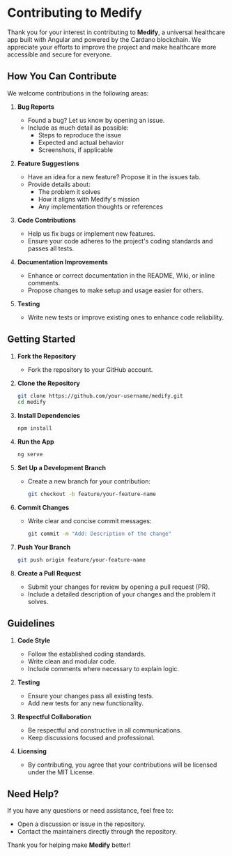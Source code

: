 # Contributing to Medify

Thank you for your interest in contributing to **Medify**, a universal healthcare app built with Angular and powered by the Cardano blockchain. We appreciate your efforts to improve the project and make healthcare more accessible and secure for everyone.

## How You Can Contribute

We welcome contributions in the following areas:

1. **Bug Reports**
   - Found a bug? Let us know by opening an issue.
   - Include as much detail as possible:
     - Steps to reproduce the issue
     - Expected and actual behavior
     - Screenshots, if applicable

2. **Feature Suggestions**
   - Have an idea for a new feature? Propose it in the issues tab.
   - Provide details about:
     - The problem it solves
     - How it aligns with Medify's mission
     - Any implementation thoughts or references

3. **Code Contributions**
   - Help us fix bugs or implement new features.
   - Ensure your code adheres to the project's coding standards and passes all tests.

4. **Documentation Improvements**
   - Enhance or correct documentation in the README, Wiki, or inline comments.
   - Propose changes to make setup and usage easier for others.

5. **Testing**
   - Write new tests or improve existing ones to enhance code reliability.

## Getting Started

1. **Fork the Repository**
   - Fork the repository to your GitHub account.

2. **Clone the Repository**
   ```bash
   git clone https://github.com/your-username/medify.git
   cd medify
   ```

3. **Install Dependencies**
   ```bash
   npm install
   ```

4. **Run the App**
   ```bash
   ng serve
   ```

5. **Set Up a Development Branch**
   - Create a new branch for your contribution:
     ```bash
     git checkout -b feature/your-feature-name
     ```

6. **Commit Changes**
   - Write clear and concise commit messages:
     ```bash
     git commit -m "Add: Description of the change"
     ```

7. **Push Your Branch**
   ```bash
   git push origin feature/your-feature-name
   ```

8. **Create a Pull Request**
   - Submit your changes for review by opening a pull request (PR).
   - Include a detailed description of your changes and the problem it solves.

## Guidelines

1. **Code Style**
   - Follow the established coding standards.
   - Write clean and modular code.
   - Include comments where necessary to explain logic.

2. **Testing**
   - Ensure your changes pass all existing tests.
   - Add new tests for any new functionality.

3. **Respectful Collaboration**
   - Be respectful and constructive in all communications.
   - Keep discussions focused and professional.

4. **Licensing**
   - By contributing, you agree that your contributions will be licensed under the MIT License.

## Need Help?

If you have any questions or need assistance, feel free to:
- Open a discussion or issue in the repository.
- Contact the maintainers directly through the repository.

Thank you for helping make **Medify** better!
